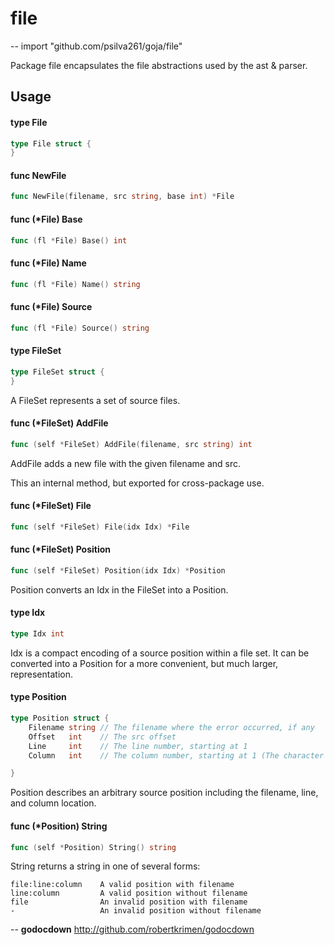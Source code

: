 # file
--
    import "github.com/psilva261/goja/file"

Package file encapsulates the file abstractions used by the ast & parser.

## Usage

#### type File

```go
type File struct {
}
```


#### func  NewFile

```go
func NewFile(filename, src string, base int) *File
```

#### func (*File) Base

```go
func (fl *File) Base() int
```

#### func (*File) Name

```go
func (fl *File) Name() string
```

#### func (*File) Source

```go
func (fl *File) Source() string
```

#### type FileSet

```go
type FileSet struct {
}
```

A FileSet represents a set of source files.

#### func (*FileSet) AddFile

```go
func (self *FileSet) AddFile(filename, src string) int
```
AddFile adds a new file with the given filename and src.

This an internal method, but exported for cross-package use.

#### func (*FileSet) File

```go
func (self *FileSet) File(idx Idx) *File
```

#### func (*FileSet) Position

```go
func (self *FileSet) Position(idx Idx) *Position
```
Position converts an Idx in the FileSet into a Position.

#### type Idx

```go
type Idx int
```

Idx is a compact encoding of a source position within a file set. It can be
converted into a Position for a more convenient, but much larger,
representation.

#### type Position

```go
type Position struct {
	Filename string // The filename where the error occurred, if any
	Offset   int    // The src offset
	Line     int    // The line number, starting at 1
	Column   int    // The column number, starting at 1 (The character count)

}
```

Position describes an arbitrary source position including the filename, line,
and column location.

#### func (*Position) String

```go
func (self *Position) String() string
```
String returns a string in one of several forms:

    file:line:column    A valid position with filename
    line:column         A valid position without filename
    file                An invalid position with filename
    -                   An invalid position without filename

--
**godocdown** http://github.com/robertkrimen/godocdown
